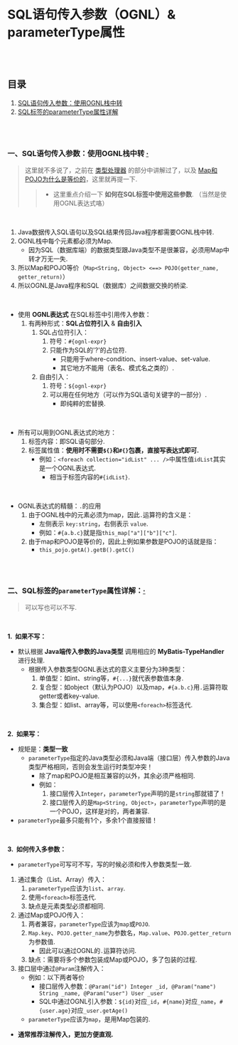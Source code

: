# SQL语句传入参数（OGNL）& parameterType属性


<br><br>

## 目录

1. [SQL语句传入参数：使用OGNL栈中转](#一sql语句传入参数使用ognl栈中转--)
2. [SQL标签的parameterType属性详解](#二sql标签的parametertype属性详解)

<br><br>

### 一、SQL语句传入参数：使用OGNL栈中转  [·](#目录)
> 这里就不多说了，之前在 [类型处理器](../基本构架/类型别名%20%26%20类型处理器.md#三类型处理器) 的部分中讲解过了，以及 [Map和POJO为什么是等价的](../基本构架/类型别名%20%26%20类型处理器.md/#四map和pojo之间的类型等价关系)，这里就再提一下.
>
>> - 这里重点介绍一下 **如何在SQL标签中使用这些参数**. （当然是使用OGNL表达式咯）

<br>

1. Java数据传入SQL语句以及SQL结果传回Java程序都需要OGNL栈中转.
2. OGNL栈中每个元素都必须为Map.
   - 因为SQL（数据库端）的数据类型跟Java类型不是很兼容，必须用Map中转才万无一失.
3. 所以Map和POJO等价（`Map<String, Object> <==> POJO(getter_name, getter_return)`）
4. 所以OGNL是Java程序和SQL（数据库）之间数据交换的桥梁.

<br>

- 使用 **OGNL表达式** 在SQL标签中引用传入参数：
   1. 有两种形式：**SQL占位符引入** & **自由引入**
      1. SQL占位符引入：
         1. 符号：`#{ognl-expr}`
         2. 只能作为SQL的'?'的占位符.
            - 只能用于where-condition、insert-value、set-value.
            - 其它地方不能用（表名、模式名之类的）.
      2. 自由引入：
         1. 符号：`${ognl-expr}`
         2. 可以用在任何地方（可以作为SQL语句关键字的一部分）.
            - 即纯粹的宏替换.

<br>

- 所有可以用到OGNL表达式的地方：
   1. 标签内容：即SQL语句部分.
   2. 标签属性值：**使用时不需要`${}`和`#{}`包裹，直接写表达式即可.**
      - 例如：`<foreach collection="idList" ... />`中属性值`idList`其实是一个OGNL表达式.
         - 相当于标签内容的`#{idList}`.

<br>

- OGNL表达式的精髓：`.`的应用
   1. 由于OGNL栈中的元素必须为map，因此`.`运算符的含义是：
      - 左侧表示 `key:string`，右侧表示 `value`.
      - 例如：`#{a.b.c}`就是指`this_map["a"]["b"]["c"]`.
   2. 由于map和POJO是等价的，因此上例如果参数是POJO的话就是指：
      - `this_pojo.getA().getB().getC()`

<br><br>

### 二、SQL标签的`parameterType`属性详解：[·](#目录)
> 可以写也可以不写.

<br>

**1.&nbsp; 如果不写：**

- 默认根据 **Java端传入参数的Java类型** 调用相应的 **MyBatis-TypeHandler** 进行处理.
   - 根据传入参数类型OGNL表达式的意义主要分为3种类型：
      1. 单值型：如int、string等，`#{...}`就代表参数值本身.
      2. 复合型：如object（默认为POJO）以及map，`#{a.b.c}`用`.`运算符取getter或者key-value.
      3. 集合型：如list、array等，可以使用`<foreach>`标签迭代.

<br>

**2.&nbsp; 如果写：**

- 规矩是：**类型一致**
   - `parameterType`指定的Java类型必须和Java端（接口层）传入参数的Java类型严格相同，否则会发生运行时类型冲突！
      - 除了map和POJO是相互兼容的以外，其余必须严格相同.
      - 例如：
         1. 接口层传入`Integer`，`parameterType`声明的是`string`那就错了！
         2. 接口层传入的是`Map<String, Object>`，`parameterType`声明的是一个POJO，这样是对的，两者兼容.
- `parameterType`最多只能有1个，多余1个直接报错！

<br>

**3.&nbsp; 如何传入多参数：**

- `parameterType`可写可不写，写的时候必须和传入参数类型一致.

1. 通过集合（List、Array）传入：
   1. `parameterType`应该为`list`、`array`.
   2. 使用`<foreach>`标签迭代.
   3. 缺点是元素类型必须都相同.
2. 通过Map或POJO传入：
   1. 两者兼容，`parameterType`应该为`map`或`POJO`.
   2. `Map.key`、`POJO.getter_name`为参数名，`Map.value`、`POJO.getter_return`为参数值.
      - 因此可以通过OGNL的`.`运算符访问.
   3. 缺点：需要将多个参数包装成Map或POJO，多了包装的过程.
3. 接口层中通过`@Param`注解传入：
   - 例如：以下两者等价
      - 接口层传入参数：`@Param("id") Integer _id, @Param("name") String _name, @Param("user") User _user`
      - SQL中通过OGNL引入参数：`${id}`对应`_id`，`#{name}`对应`_name`，`#{user.age}`对应`_user.getAge()`
   - `parameterType`应该为`map`，是用Map包装的.

- **通常推荐注解传入，更加方便直观.**
